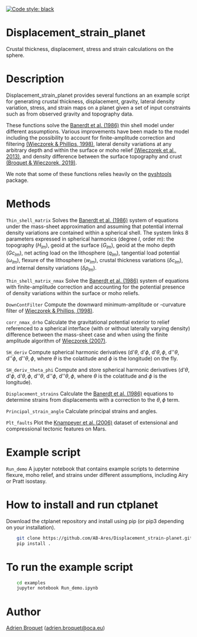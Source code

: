 [![Code style: black](https://img.shields.io/badge/code%20style-black-000000.svg)](https://github.com/psf/black)

# Displacement_strain_planet

Crustal thickness, displacement, stress and strain calculations on the sphere.

# Description

Displacement_strain_planet provides several functions an an example script for generating crustal thickness, displacement, gravity, lateral density variation, stress, and strain maps on a planet given a set of input constraints such as from observed gravity and topography data.

These functions solve the [Banerdt et al. (1986)](https://agupubs.onlinelibrary.wiley.com/doi/abs/10.1029/JB091iB01p00403) thin shell model under different assumptions. Various improvements have been made to the model including the possibility to account for finite-amplitude correction and filtering [(Wieczorek & Phillips, 1998)](https://agupubs.onlinelibrary.wiley.com/doi/abs/10.1029/97JE03136), lateral density variations at any arbitrary depth and within the surface or moho relief [(Wieczorek et al., 2013)](https://science.sciencemag.org/content/early/2012/12/04/science.1231530?versioned=true), and density difference between the surface topography and crust [(Broquet & Wieczorek, 2019)](https://agupubs.onlinelibrary.wiley.com/doi/abs/10.1029/2019JE005959). 

We note that some of these functions relies heavily on the [pyshtools](https://shtools.github.io/SHTOOLS/) package.

# Methods
`Thin_shell_matrix` Solves the [Banerdt et al. (1986)](https://agupubs.onlinelibrary.wiley.com/doi/abs/10.1029/JB091iB01p00403) system of equations under the mass-sheet approximation and assuming that potential internal density variations are contained within a spherical shell. The system links 8 parameters expressed in spherical harmonics (degree $l$, order $m$): the topography ($H_{lm}$), geoid at the surface ($G_{lm}$), geoid at the moho depth ($Gc_{lm}$), net acting load on the lithosphere ($q_{lm}$), tangential load potential ($\omega_{lm}$), flexure of the lithosphere ($w_{lm}$), crustal thickness variations ($\delta c_{lm}$), and internal density variations ($\delta \rho_{lm}$). 

`Thin_shell_matrix_nmax` Solve the [Banerdt et al. (1986)](https://agupubs.onlinelibrary.wiley.com/doi/abs/10.1029/JB091iB01p00403) system of equations with finite-amplitude correction and accounting for the potential presence of density variations within the surface or moho reliefs.

`DownContFilter` Compute the downward minimum-amplitude or -curvature filter of [Wieczorek & Phillips, (1998)](https://agupubs.onlinelibrary.wiley.com/doi/abs/10.1029/97JE03136).

`corr_nmax_drho` Calculate the gravitational potential exterior to relief referenced to a spherical interface (with or without laterally varying density) difference between the mass-sheet case and when using the finite amplitude algorithm of [Wieczorek (2007)](https://doi.org/10.1016/B978-044452748-6.00156-5).

`SH_deriv` Compute spherical harmonic derivatives (d'$\theta$, d'$\phi$, d'$\theta,\phi$, d''$\theta$, d''$\phi$, d''$\theta,\phi$, where $\theta$ is the colatitude and $\phi$ is the longitude) on the fly.

`SH_deriv_theta_phi` Compute and store spherical harmonic derivatives (d'$\theta$, d'$\phi$, d'$\theta,\phi$, d''$\theta$, d''$\phi$, d''$\theta,\phi$, where $\theta$ is the colatitude and $\phi$ is the longitude).

`Displacement_strains` Calculate the [Banerdt et al. (1986)](https://agupubs.onlinelibrary.wiley.com/doi/abs/10.1029/JB091iB01p00403) equations to determine strains from displacements with a correction to the $\theta,\phi$ term.

`Principal_strain_angle` Calculate principal strains and angles.

`Plt_faults` Plot the [Knampeyer et al. (2006)](https://agupubs.onlinelibrary.wiley.com/doi/full/10.1029/2006JE002708) dataset of extensional and compressional tectonic features on Mars.

# Example script
`Run_demo` A jupyter notebook that contains example scripts to determine flexure, moho relief, and strains under different assumptions, including Airy or Pratt isostasy.

# How to install and run ctplanet
Download the ctplanet repository and install using pip (or pip3 depending on your installation).
```bash
    git clone https://github.com/AB-Ares/Displacement_strain-planet.git
    pip install .
```

# To run the example script
```bash
    cd examples
    jupyter notebook Run_demo.ipynb
```

# Author
[Adrien Broquet](https://www.oca.eu/fr/adrien-broquet) (adrien.broquet@oca.eu)

